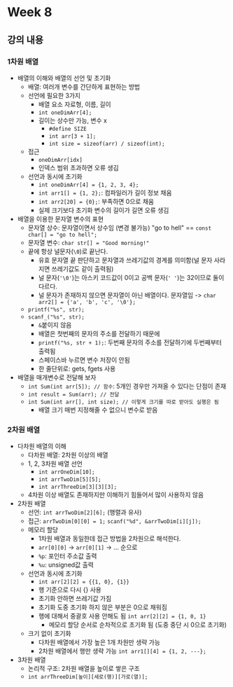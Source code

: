 # Week 8

## 강의 내용

### 1차원 배열

- 배열의 이해와 배열의 선언 및 초기화
  - 배열: 여러개 변수를 간단하게 표현하는 방법
  - 선언에 필요한 3가지
    - 배열 요소 자료형, 이름, 길이
    - `int oneDimArr[4];`
    - 길이는 상수만 가능, 변수 x
      - `#define SIZE`
      - `int arr[3 + 1];`
      - `int size = sizeof(arr) / sizeof(int);`
  - 접근
    - `oneDimArr[idx]`
    - 인덱스 범위 초과하면 오류 생김
  - 선언과 동시에 초기화
    - `int oneDimArr[4] = {1, 2, 3, 4};`
    - `int arr1[] = {1, 2};`: 컴파일러가 길이 정보 채움
    - `int arr2[20] = {0};`: 부족하면 0으로 채움
    - 실제 크기보다 초기화 변수의 길이가 길면 오류 생김
- 배열을 이용한 문자열 변수의 표현
  - 문자열 상수: 문자열이면서 상수임 (변경 불가능) "go to hell" == `const char[] = "go to hell";`
  - 문자열 변수: `char str[] = "Good morning!"`
  - 끝에 항상 널문자(`\0`)로 끝난다.
    - 유효 문자열 끝 판단하고 문자열과 쓰레기값의 경계를 의미함(널 문자 사라지면 쓰레기값도 같이 출력됨)
    - 널 문자(`'\0'`)는 아스키 코드값이 0이고 공백 문자(`' '`)는 32이므로 둘이 다르다.
    - 널 문자가 존재하지 않으면 문자열이 아닌 배열이다. 문자열임 -> `char arr2[] = {'a', 'b', 'c', '\0'};`
  - `printf("%s", str);`
  - `scanf_("%s", str);`
    - `&`붙이지 않음
    - 배열은 첫번째의 문자의 주소를 전달하기 때문에
    - `printf("%s, str + 1);`: 두번째 문자의 주소를 전달하기에 두번째부터 출력됨
    - 스페이스바 누르면 변수 저장이 안됨
    - 한 줄단위로: gets, fgets 사용
- 배열을 매개변수로 전달해 보자
  - `int Sum(int arr[5]); // 함수`: 5개인 경우만 가져올 수 있다는 단점이 존재
  - `int result = Sum(arr); // 전달`
  - `int Sum(int arr[], int size); // 이렇게 크기를 따로 받아도 실행은 됨`
    - 배열 크기 매번 지정해줄 수 없으니 변수로 받음

### 2차원 배열

- 다차원 배열의 이해
  - 다차원 배열: 2차원 이상의 배열
  - 1, 2, 3차원 배열 선언
    - `int arrOneDim[10];`
    - `int arrTwoDim[5][5];`
    - `int arrThreeDim[3][3][3];`
  - 4차원 이상 배열도 존재하지만 이해하기 힘들어서 많이 사용하지 않음
- 2차원 배열
  - 선언: `int arrTwoDim[2][6];` (행렬과 유사)
  - 접근: `arrTwoDim[0][0] = 1;` `scanf("%d", &arrTwoDim[i][j]);`
  - 메모리 할당
    - 1차원 배열과 동일한데 접근 방법을 2차원으로 해석한다.
    - `arr[0][0]` -> `arr[0][1]` -> ... 순으로
    - `%p`: 포인터 주소값 출력
    - `%u`: unsigned값 출력
  - 선언과 동시에 초기화
    - `int arr[2][2] = {{1, 0}, {1}}`
    - 행 기준으로 다시 {} 사용
    - 초기화 안하면 쓰레기값 가짐
    - 초기화 도중 초기화 하지 않은 부분은 0으로 채워짐
    - 행에 대해서 중괄호 사용 안해도 됨 `int arr[2][2] = {1, 0, 1}`
      - 메모리 할당 순서로 순차적으로 초기화 됨 (도중 중단 시 0으로 초기화)
  - 크기 없이 초기화
    - 다차원 배열에서 가장 높은 1개 차원만 생략 가능
    - 2차원 배열에서 행만 생략 가능 `int arr1[][4] = {1, 2, ---};`
- 3차원 배열
  - 논리적 구조: 2차원 배열을 높이로 쌓은 구조
  - `int arrThreeDim[높이][세로(행)][가로(열)];`

